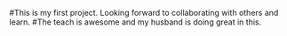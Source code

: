 #This is my first project. Looking forward to collaborating with others and learn.
#The teach is awesome and my husband is doing great in this.